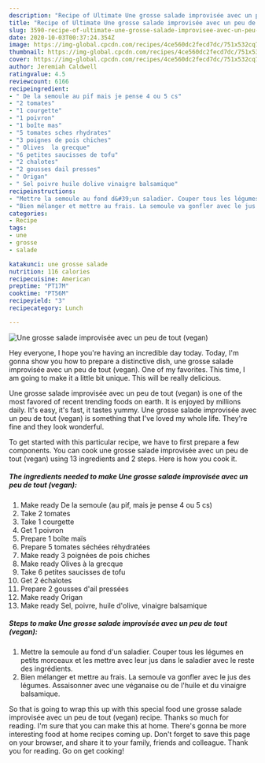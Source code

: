 ```yaml
---
description: "Recipe of Ultimate Une grosse salade improvisée avec un peu de tout (vegan)"
title: "Recipe of Ultimate Une grosse salade improvisée avec un peu de tout (vegan)"
slug: 3590-recipe-of-ultimate-une-grosse-salade-improvisee-avec-un-peu-de-tout-vegan
date: 2020-10-03T00:37:24.354Z
image: https://img-global.cpcdn.com/recipes/4ce560dc2fecd7dc/751x532cq70/une-grosse-salade-improvisee-avec-un-peu-de-tout-vegan-photo-principale-de-la-recette.jpg
thumbnail: https://img-global.cpcdn.com/recipes/4ce560dc2fecd7dc/751x532cq70/une-grosse-salade-improvisee-avec-un-peu-de-tout-vegan-photo-principale-de-la-recette.jpg
cover: https://img-global.cpcdn.com/recipes/4ce560dc2fecd7dc/751x532cq70/une-grosse-salade-improvisee-avec-un-peu-de-tout-vegan-photo-principale-de-la-recette.jpg
author: Jeremiah Caldwell
ratingvalue: 4.5
reviewcount: 6166
recipeingredient:
- " De la semoule au pif mais je pense 4 ou 5 cs"
- "2 tomates"
- "1 courgette"
- "1 poivron"
- "1 boîte mas"
- "5 tomates sches rhydrates"
- "3 poignes de pois chiches"
- " Olives  la grecque"
- "6 petites saucisses de tofu"
- "2 chalotes"
- "2 gousses dail presses"
- " Origan"
- " Sel poivre huile dolive vinaigre balsamique"
recipeinstructions:
- "Mettre la semoule au fond d&#39;un saladier. Couper tous les légumes en petits morceaux et les mettre avec leur jus dans le saladier avec le reste des ingrédients."
- "Bien mélanger et mettre au frais. La semoule va gonfler avec le jus des légumes. Assaisonner avec une véganaise ou de l&#39;huile et du vinaigre balsamique."
categories:
- Recipe
tags:
- une
- grosse
- salade

katakunci: une grosse salade 
nutrition: 116 calories
recipecuisine: American
preptime: "PT17M"
cooktime: "PT56M"
recipeyield: "3"
recipecategory: Lunch

---
```



![Une grosse salade improvisée avec un peu de tout (vegan)](https://img-global.cpcdn.com/recipes/4ce560dc2fecd7dc/751x532cq70/une-grosse-salade-improvisee-avec-un-peu-de-tout-vegan-photo-principale-de-la-recette.jpg)

Hey everyone, I hope you're having an incredible day today. Today, I'm gonna show you how to prepare a distinctive dish, une grosse salade improvisée avec un peu de tout (vegan). One of my favorites. This time, I am going to make it a little bit unique. This will be really delicious.



Une grosse salade improvisée avec un peu de tout (vegan) is one of the most favored of recent trending foods on earth. It is enjoyed by millions daily. It's easy, it's fast, it tastes yummy. Une grosse salade improvisée avec un peu de tout (vegan) is something that I've loved my whole life. They're fine and they look wonderful.


To get started with this particular recipe, we have to first prepare a few components. You can cook une grosse salade improvisée avec un peu de tout (vegan) using 13 ingredients and 2 steps. Here is how you cook it.

<!--inarticleads1-->

##### The ingredients needed to make Une grosse salade improvisée avec un peu de tout (vegan):

1. Make ready  De la semoule (au pif, mais je pense 4 ou 5 cs)
1. Take 2 tomates
1. Take 1 courgette
1. Get 1 poivron
1. Prepare 1 boîte maïs
1. Prepare 5 tomates séchées réhydratées
1. Make ready 3 poignées de pois chiches
1. Make ready  Olives à la grecque
1. Take 6 petites saucisses de tofu
1. Get 2 échalotes
1. Prepare 2 gousses d&#39;ail pressées
1. Make ready  Origan
1. Make ready  Sel, poivre, huile d&#39;olive, vinaigre balsamique




<!--inarticleads2-->

##### Steps to make Une grosse salade improvisée avec un peu de tout (vegan):

1. Mettre la semoule au fond d&#39;un saladier. Couper tous les légumes en petits morceaux et les mettre avec leur jus dans le saladier avec le reste des ingrédients.
1. Bien mélanger et mettre au frais. La semoule va gonfler avec le jus des légumes. Assaisonner avec une véganaise ou de l&#39;huile et du vinaigre balsamique.




So that is going to wrap this up with this special food une grosse salade improvisée avec un peu de tout (vegan) recipe. Thanks so much for reading. I'm sure that you can make this at home. There's gonna be more interesting food at home recipes coming up. Don't forget to save this page on your browser, and share it to your family, friends and colleague. Thank you for reading. Go on get cooking!
